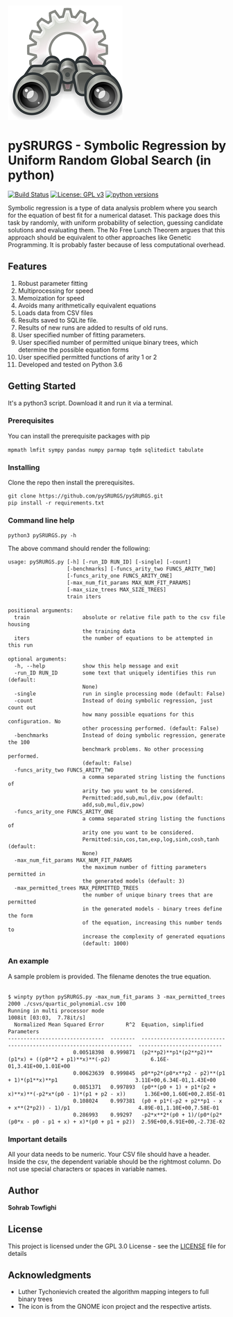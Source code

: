 
![Binoculars](image/Gnome-system-search.jpg)

# pySRURGS - Symbolic Regression by Uniform Random Global Search (in python)
[![Build Status](https://travis-ci.com/pySRURGS/pySRURGS.svg?branch=master)](https://travis-ci.com/pySRURGS/pySRURGS)
[![License: GPL v3](https://img.shields.io/badge/License-GPLv3-blue.svg)](https://www.gnu.org/licenses/gpl-3.0)
[![python versions](https://img.shields.io/badge/python-3.6%20%7C%203.7-blue)](https://www.python.org)

Symbolic regression is a type of data analysis problem where you search for the 
equation of best fit for a numerical dataset. This package does this task by 
randomly, with uniform probability of selection, guessing candidate solutions 
and evaluating them. The No Free Lunch Theorem argues that this approach should 
be equivalent to other approaches like Genetic Programming. It is probably faster 
because of less computational overhead. 

## Features 

1. Robust parameter fitting
2. Multiprocessing for speed
3. Memoization for speed
4. Avoids many arithmetically equivalent equations
5. Loads data from CSV files
6. Results saved to SQLite file. 
7. Results of new runs are added to results of old runs.
8. User specified number of fitting parameters.
9. User specified number of permitted unique binary trees, which determine the possible equation forms 
10. User specified permitted functions of arity 1 or 2
11. Developed and tested on Python 3.6

## Getting Started

It's a python3 script. Download it and run it via a terminal.

### Prerequisites

You can install the prerequisite packages with pip

```mpmath lmfit sympy pandas numpy parmap tqdm sqlitedict tabulate```

### Installing

Clone the repo then install the prerequisites.

```
git clone https://github.com/pySRURGS/pySRURGS.git
pip install -r requirements.txt
```

### Command line help

```
python3 pySRURGS.py -h
```

The above command should render the following:

```
usage: pySRURGS.py [-h] [-run_ID RUN_ID] [-single] [-count]
                   [-benchmarks] [-funcs_arity_two FUNCS_ARITY_TWO]
                   [-funcs_arity_one FUNCS_ARITY_ONE]
                   [-max_num_fit_params MAX_NUM_FIT_PARAMS]
                   [-max_size_trees MAX_SIZE_TREES]
                   train iters

positional arguments:
  train                 absolute or relative file path to the csv file housing
                        the training data
  iters                 the number of equations to be attempted in this run

optional arguments:
  -h, --help            show this help message and exit
  -run_ID RUN_ID        some text that uniquely identifies this run (default:
                        None)
  -single               run in single processing mode (default: False)
  -count                Instead of doing symbolic regression, just count out
                        how many possible equations for this configuration. No
                        other processing performed. (default: False)
  -benchmarks           Instead of doing symbolic regression, generate the 100
                        benchmark problems. No other processing performed.
                        (default: False)
  -funcs_arity_two FUNCS_ARITY_TWO
                        a comma separated string listing the functions of
                        arity two you want to be considered.
                        Permitted:add,sub,mul,div,pow (default:
                        add,sub,mul,div,pow)
  -funcs_arity_one FUNCS_ARITY_ONE
                        a comma separated string listing the functions of
                        arity one you want to be considered.
                        Permitted:sin,cos,tan,exp,log,sinh,cosh,tanh (default:
                        None)
  -max_num_fit_params MAX_NUM_FIT_PARAMS
                        the maximum number of fitting parameters permitted in
                        the generated models (default: 3)
  -max_permitted_trees MAX_PERMITTED_TREES
                        the number of unique binary trees that are permitted
                        in the generated models - binary trees define the form
                        of the equation, increasing this number tends to
                        increase the complexity of generated equations
                        (default: 1000)
```

### An example

A sample problem is provided. The filename denotes the true equation.

```

$ winpty python pySRURGS.py -max_num_fit_params 3 -max_permitted_trees 2000 ./csvs/quartic_polynomial.csv 100
Running in multi processor mode
1008it [03:03,  7.78it/s]
  Normalized Mean Squared Error       R^2  Equation, simplified                                                 Parameters
-------------------------------  --------  -------------------------------------------------------------------  ---------------------------
                     0.00518398  0.999871  (p2**p2)**p1*(p2**p2)**(p1*x) + ((p0**2 + p1)**x)**(-p2)             6.16E-01,3.41E+00,1.01E+00
                     0.00623639  0.999845  p0**p2*(p0*x**p2 - p2)**(p1 + 1)*(p1**x)**p1                         3.11E+00,6.34E-01,1.43E+00
                     0.0851371   0.997893  (p0**(p0 + 1) + p1*(p2 + x)**x)**(-p2*x*(p0 - 1)*(p1 + p2 - x))      1.36E+00,1.60E+00,2.85E-01
                     0.108024    0.997381  (p0 + p1*(-p2 + p2**p1 - x + x**(2*p2)) - 1)/p1                      4.89E-01,1.10E+00,7.58E-01
                     0.286993    0.99297   -p2*x**2*(p0 + 1)/(p0*(p2*(p0*x - p0 - p1 + x) + x)*(p0 + p1 + p2))  2.59E+00,6.91E+00,-2.73E-02

```

### Important details 

All your data needs to be numeric.
Your CSV file should have a header.
Inside the csv, the dependent variable should be the rightmost column.
Do not use special characters or spaces in variable names.

## Author

**Sohrab Towfighi**

## License

This project is licensed under the GPL 3.0 License - see the [LICENSE](LICENSE) file for details

## Acknowledgments

* Luther Tychonievich created the algorithm mapping integers to full binary trees
* The icon is from the GNOME icon project and the respective artists.
